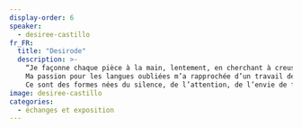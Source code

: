 ```yaml
---
display-order: 6
speaker:
  - desiree-castillo
fr_FR:
  title: "Desirode"
  description: >-
    “Je façonne chaque pièce à la main, lentement, en cherchant à creuser de l’intérieur ce qui pourrait en émerger: une mémoire, une histoire, une sensation. J’aime utiliser les éléments simples et proches, comme les cendres de cheminées locales, pour révéler la singularité de chaque matière.<br>
    Ma passion pour les langues oubliées m’a rapprochée d’un travail de mémoire et de territoire. À travers mes céramiques, j’explore ce qui nous relie : nos racines, nos gestes, nos savoir-faire. Chaque création est un hommage aux techniques primitives et à leur pouvoir de transmission.<br>
    Ce sont des formes nées du silence, de l’attention, de l’envie de faire durer.“<br>
image: desiree-castillo
categories:
  - échanges et exposition
---
```



